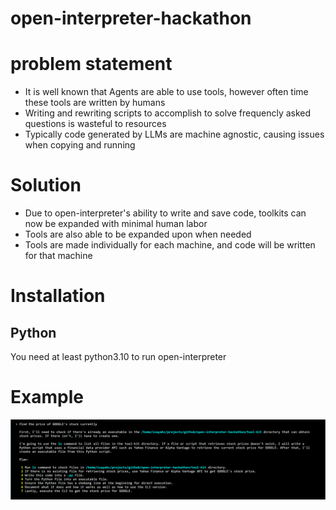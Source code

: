 # open-interpreter-hackathon

# problem statement
- It is well known that Agents are able to use tools, however often time these tools are written by humans
- Writing and rewriting scripts to accomplish to solve frequencly asked questions is wasteful to resources
- Typically code generated by LLMs are machine agnostic, causing issues when copying and running

# Solution
- Due to open-interpreter's ability to write and save code, toolkits can now be expanded with minimal human labor
- Tools are also able to be expanded upon when needed
- Tools are made individually for each machine, and code will be written for that machine

# Installation 

## Python 
You need at least python3.10 to run open-interpreter

# Example
![Steps for finding stock price](https://github.com/isayahc/open-interpreter-hackathon/blob/main/assets/readme_example.PNG)



